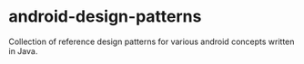 # android-design-patterns
Collection of reference design patterns for various android concepts written in Java.
